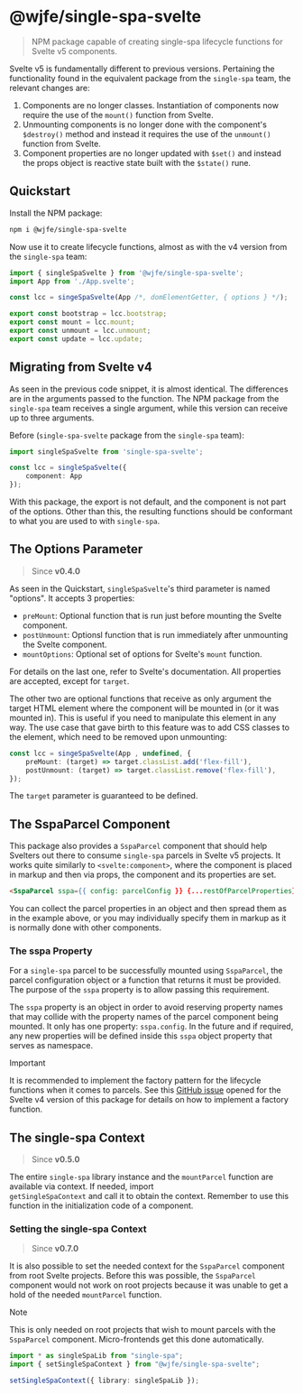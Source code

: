 # @wjfe/single-spa-svelte

> NPM package capable of creating single-spa lifecycle functions for Svelte v5 components.

Svelte v5 is fundamentally different to previous versions.  Pertaining the functionality found in the equivalent 
package from the `single-spa` team, the relevant changes are:

1. Components are no longer classes.  Instantiation of components now require the use of the `mount()` function from 
Svelte.
2. Unmounting components is no longer done with the component's `$destroy()` method and instead it requires the use of 
the `unmount()` function from Svelte.
3. Component properties are no longer updated with `$set()` and instead the props object is reactive state built with 
the `$state()` rune.

## Quickstart

Install the NPM package:

```bash
npm i @wjfe/single-spa-svelte
```

Now use it to create lifecycle functions, almost as with the v4 version from the `single-spa` team:

```typescript
import { singleSpaSvelte } from '@wjfe/single-spa-svelte';
import App from './App.svelte';

const lcc = singeSpaSvelte(App /*, domElementGetter, { options } */);

export const bootstrap = lcc.bootstrap;
export const mount = lcc.mount;
export const unmount = lcc.unmount;
export const update = lcc.update;
```

## Migrating from Svelte v4

As seen in the previous code snippet, it is almost identical.  The differences are in the arguments passed to the 
function.  The NPM package from the `single-spa` team receives a single argument, while this version can receive up to 
three arguments.

Before (`single-spa-svelte` package from the `single-spa` team):

```typescript
import singleSpaSvelte from 'single-spa-svelte';

const lcc = singleSpaSvelte({
    component: App
});
```

With this package, the export is not default, and the component is not part of the options.  Other than this, the 
resulting functions should be conformant to what you are used to with `single-spa`.

## The Options Parameter

> Since **v0.4.0**

As seen in the Quickstart, `singleSpaSvelte`'s third parameter is named "options".  It accepts 3 properties:

+ `preMount`:  Optional function that is run just before mounting the Svelte component.
+ `postUnmount`:  Optionsl function that is run immediately after unmounting the Svelte component.
+ `mountOptions`:  Optional set of options for Svelte's `mount` function.

For details on the last one, refer to Svelte's documentation.  All properties are accepted, except for `target`.

The other two are optional functions that receive as only argument the target HTML element where the component will be 
mounted in (or it was mounted in).  This is useful if you need to manipulate this element in any way.  The use case that gave birth to this feature was to add CSS classes to the element, which need to be removed upon unmounting:

```typescript
const lcc = singeSpaSvelte(App , undefined, {
    preMount: (target) => target.classList.add('flex-fill'),
    postUnmount: (target) => target.classList.remove('flex-fill'),
});
```

The `target` parameter is guaranteed to be defined.

## The SspaParcel Component

This package also provides a `SspaParcel` component that should help Svelters out there to consume `single-spa` 
parcels in Svelte v5 projects.  It works quite similarly to `<svelte:component>`, where the component is placed in 
markup and then via props, the component and its properties are set.

```html
<SspaParcel sspa={{ config: parcelConfig }} {...restOfParcelProperties} />
```

You can collect the parcel properties in an object and then spread them as in the example above, or you may 
individually specify them in markup as it is normally done with other components.

### The sspa Property

For a `single-spa` parcel to be successfully mounted using `SspaParcel`, the parcel configuration object or a function 
that returns it must be provided.  The purpose of the `sspa` property is to allow passing this requirement.

The `sspa` property is an object in order to avoid reserving property names that may collide with the property names of 
the parcel component being mounted.  It only has one property:  `sspa.config`.  In the future and if required, any 
new properties will be defined inside this `sspa` object property that serves as namespace.

> [!IMPORTANT]
> It is recommended to implement the factory pattern for the lifecycle functions when it comes to parcels.  See this 
> [GitHub issue](https://github.com/single-spa/single-spa-svelte/issues/28) opened for the Svelte v4 version of this 
> package for details on how to implement a factory function.

## The single-spa Context

> Since **v0.5.0**

The entire `single-spa` library instance and the `mountParcel` function are available via context.  If needed, import  
`getSingleSpaContext` and call it to obtain the context.  Remember to use this function in the initialization code of a 
component.

### Setting the single-spa Context

> Since **v0.7.0**

It is also possible to set the needed context for the `SspaParcel` component from root Svelte projects.  Before this 
was possible, the `SspaParcel` component would not work on root projects because it was unable to get a hold of the 
needed `mountParcel` function.

> [!NOTE]
> This is only needed on root projects that wish to mount parcels with the `SspaParcel` component.  Micro-frontends get 
> this done automatically.

```typescript
import * as singleSpaLib from "single-spa";
import { setSingleSpaContext } from "@wjfe/single-spa-svelte";

setSingleSpaContext({ library: singleSpaLib });
```
